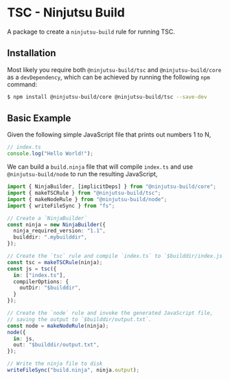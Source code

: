 # TSC - Ninjutsu Build

A package to create a `ninjutsu-build` rule for running TSC.

## Installation

Most likely you require both `@ninjutsu-build/tsc` and `@ninjutsu-build/core` as a
`devDependency`, which can be achieved by running the following `npm` command:

```bash
$ npm install @ninjutsu-build/core @ninjutsu-build/tsc --save-dev
```

## Basic Example

Given the following simple JavaScript file that prints out numbers 
1 to N,

```ts
// index.ts
console.log("Hello World!");
```

We can build a `build.ninja` file that will compile `index.ts` and
use `@ninjutsu-build/node` to run the resulting JavaScript,

```ts
import { NinjaBuilder, [implicitDeps] } from "@ninjutsu-build/core";
import { makeTSCRule } from "@ninjutsu-build/tsc";
import { makeNodeRule } from "@ninjutsu-build/node";
import { writeFileSync } from "fs";

// Create a `NinjaBuilder`
const ninja = new NinjaBuilder({
  ninja_required_version: "1.1",
  builddir: ".mybuilddir",
});

// Create the `tsc` rule and compile `index.ts` to `$builddir/index.js`
const tsc = makeTSCRule(ninja);
const js = tsc({
  in: ["index.ts"],
  compilerOptions: {
    outDir: "$builddir",
  }
});

// Create the `node` rule and invoke the generated JavaScript file,
// saving the output to `$builddir/output.txt`.
const node = makeNodeRule(ninja);
node({
  in: js,
  out: "$builddir/output.txt",
});

// Write the ninja file to disk
writeFileSync("build.ninja", ninja.output);
```
